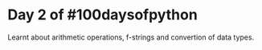 # Day 2 of #100daysofpython

Learnt about arithmetic operations, f-strings and convertion of data types.
